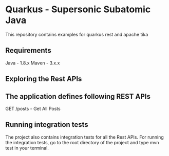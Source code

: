 

# Quarkus - Supersonic Subatomic Java

This repository contains examples for quarkus rest and apache tika

## Requirements 

Java - 1.8.x
Maven - 3.x.x

## Exploring the Rest APIs 

## The application defines following REST APIs

GET /posts - Get All Posts

## Running integration tests 

The project also contains integration tests for all the Rest APIs. For running the integration tests, go to the root directory of the project and type mvn test in your terminal.
